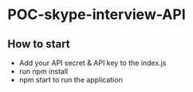 # POC-skype-interview-API

## How to start

- Add your API secret & API key to the index.js
- run npm install
- npm start to run the application